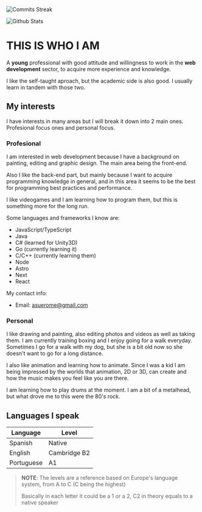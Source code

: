 ![Commits Streak](https://github-readme-streak-stats.herokuapp.com/?user=AlejandroSuero&theme=jolly)

![Github Stats](https://github-readme-stats-three-red-66.vercel.app/api?username=AlejandroSuero&theme=jolly&count_private=true&show_icons=true&border_radius=8&locale=en&include_all_commits=true&custom_title=GitHub%20Stats&disable_animations=true)

# THIS IS WHO I AM

A **young** professional with good attitude and willingness to work in the **web development** sector, to acquire more experience and knowledge.

I like the self-taught aproach, but the academic side is also good. I usually learn in tandem with those two.

## My interests

I have interests in many areas but I will break it down into 2 main ones. Profesional focus ones and personal focus.

### Profesional

I am interested in web development because I have a background on painting, editing and graphic design. The main area being the front-end.

Also I like the back-end part, but mainly because I want to acquire programming knowledge in general, and in this area it seems to be the best for programming best practices and performance.

I like videogames and I am learning how to program them, but this is something more for the long run.

Some languages and frameworks I know are:
  - JavaScript/TypeScript
  - Java
  - C# (learned for Unity3D)
  - Go (currently learning it)
  - C/C++ (currently learning them)
  - Node
  - Astro
  - Next
  - React
  
My contact info:
  - Email: asuerome@gmail.com
  
### Personal

I like drawing and painting, also editing photos and videos as well as taking them. I am currently training boxing and I enjoy going for a walk everyday. Sometimes I go for a walk with my dog, but she is a bit old now so she doesn't want to go for a long distance.

I also like animation and learning how to animate. Since I was a kid I am being impressed by the worlds that animation, 2D or 3D, can create and how the music makes you feel like you are there.

I am learning how to play drums at the moment. I am a bit of a metalhead, but what drove me to this were the 80's rock.

## Languages I speak

| Language     | Level         |
|--------------|---------------|
| Spanish      | Native        |
| English      | Cambridge B2  |
| Portuguese   | A1            |

> **NOTE**: The levels are a reference based on Europe's language system, from A to C (C being the highest)
>
> Basically in each letter it could be a 1 or a 2, C2 in theory equals to a native speaker

